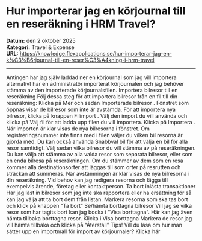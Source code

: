 # Hur importerar jag en körjournal till en reseräkning i HRM Travel?

**Datum:** den 2 oktober 2025  
**Kategori:** Travel & Expense  
**URL:** https://knowledge.flexapplications.se/hur-importerar-jag-en-k%C3%B6rjournal-till-en-reser%C3%A4kning-i-hrm-travel

---

Antingen har jag själv laddad ner en körjournal som jag vill importera alternativt har en administratör importerat körjournalen och jag behöver stämma av den importerade körjournalsfilen.
Importera bilresor till en reseräkning
Följ dessa steg för att importera bilresor från en fil till din reseräkning:
Klicka på
Mer
och sedan
Importerade bilresor
.
Fönstret som öppnas visar de bilresor som inte är avstämda.
För att importera nya bilresor, klicka på knappen
Filimport
.
Välj den import du vill använda och klicka på
Välj fil
för att ladda upp filen du vill importera.
Klicka på
Importera
.
När importen är klar visas de nya bilresorna i fönstret. Om registreringsnummer inte finns med i filen väljer du vilken bil resorna är gjorda med. Du kan också använda
Snabbval bil
för att välja en bil för alla resor samtidigt. Välj sedan vilka bilresor du vill stämma av på reseräkningen.
Du kan välja att stämma av alla valda resor som separata bilresor, eller som en enda bilresa på reseräkningen. Om du stämmer av dem som en resa kommer alla destinationsorter att läggas till som orter på resrutten och sträckan att summeras.
När avstämningen är klar visas de nya bilresorna i din reseräkning.
Vid behov kan jag redigera resorna och lägga till exempelvis ärende, företag eller kontaktperson.
Ta bort inlästa transaktioner
Har jag läst in bilresor som jag inte ska rapportera eller ha ersättning för så kan jag välja att ta bort dem från listan.
Markera resorna som ska tas bort och klick på knappen “Ta bort”
Se/hämta borttagna bilresor
Vill jag se vilka resor som har tagits bort kan jag bocka i “Visa borttagna”. Här kan jag även hämta tillbaka borttagna resor.
Klicka i Visa borttagna
Markera de resor jag vill hämta tillbaka och klicka på “Återställ”
Tips! Vill du läsa om hur man sätter upp en importmall för import av körjournaler?
Klicka här
